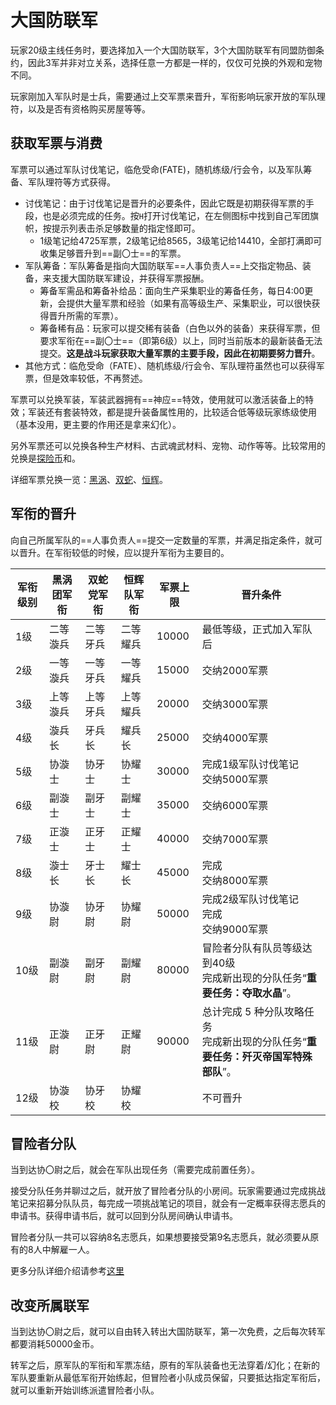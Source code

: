 # 大国防联军

玩家20级主线任务<quest name="前行之路" search type="main"/>时，要选择加入一个大国防联军，3个大国防联军有同盟防御条约，因此3军并非对立关系，选择任意一方都是一样的，仅仅可兑换的外观和宠物不同。

玩家刚加入军队时是士兵，需要通过上交军票来晋升，军衔影响玩家开放的军队理符，以及是否有资格购买房屋等等。

## 获取军票与消费

军票可以通过军队讨伐笔记，临危受命(FATE)，随机练级/行会令，以及军队筹备、军队理符等方式获得。

* 讨伐笔记：由于讨伐笔记是晋升的必要条件，因此它既是初期获得军票的手段，也是必须完成的任务。按`H`打开讨伐笔记，在左侧图标中找到自己军团旗帜，按提示列表击杀足够数量的指定怪即可。
  * 1级笔记给4725军票，2级笔记给8565，3级笔记给14410，全部打满即可收集足够晋升到==副〇士==的军票。
* 军队筹备：军队筹备是指向大国防联军==人事负责人==上交指定物品、装备，来支援大国防联军建设，并获得军票报酬。
  * 筹备军需品和筹备补给品：面向生产采集职业的筹备任务，每日4:00更新，会提供大量军票和经验（如果有高等级生产、采集职业，可以很快获得晋升所需的军票）。
  * 筹备稀有品：玩家可以提交稀有装备（白色以外的装备）来获得军票，但要求军衔在==副〇士==（即第6级）以上，同时当前版本的最新装备无法提交。**这是战斗玩家获取大量军票的主要手段，因此在初期要努力晋升**。
* 其他方式：临危受命（FATE）、随机练级/行会令、军队理符虽然也可以获得军票，但是效率较低，不再赘述。

军票可以兑换军装，军装武器拥有==神应==特效，使用<item name="神应卷轴" />就可以激活装备上的<Status :id="245" name="神应" />特效；军装还有套装特效，都是提升装备属性用的，比较适合低等级玩家练级使用（基本没用，更主要的作用还是拿来幻化）。

另外军票还可以兑换各种生产材料、古武魂武材料、宠物、动作等等。比较常用的兑换是[探险币](https://ff14.huijiwiki.com/wiki/%E6%8E%A2%E9%99%A9%E5%B8%81)和<item name="幻象棱晶" />。

详细军票兑换一览：[黑涡](https://ff14.huijiwiki.com/wiki/%E9%BB%91%E6%B6%A1%E5%9B%A2%E5%86%9B%E7%A5%A8)、[双蛇](https://ff14.huijiwiki.com/wiki/%E5%8F%8C%E8%9B%87%E5%85%9A%E5%86%9B%E7%A5%A8)、[恒辉](https://ff14.huijiwiki.com/wiki/%E6%81%92%E8%BE%89%E9%98%9F%E5%86%9B%E7%A5%A8)。

## 军衔的晋升

向自己所属军队的==人事负责人==提交一定数量的军票，并满足指定条件，就可以晋升。在军衔较低的时候，应以提升军衔为主要目的。

|  军衔级别 |  黑涡团军衔  |  双蛇党军衔  |  恒辉队军衔  |  军票上限  |  晋升条件  |
| ----- | ----- | ----- | ----- | ----- | ----- | 
|  1级  |  二等漩兵  |  二等牙兵  |  二等耀兵 | 10000  |  最低等级，正式加入军队后  |
|  2级  |  一等漩兵  |  一等牙兵  |  一等耀兵 | 15000  |  交纳2000军票  |
|  3级  |  上等漩兵  |  上等牙兵  |  上等耀兵 | 20000  |  交纳3000军票  |
|  4级  |  漩兵长  |  牙兵长  |  耀兵长  | 25000  |  交纳4000军票  |
|  5级  |  协漩士  |  协牙士  |  协耀士  | 30000  |  完成1级军队讨伐笔记<br>交纳5000军票  |
|  6级  |  副漩士  |  副牙士  |  副耀士  | 35000  |  交纳6000军票  |
|  7级  |  正漩士  |  正牙士  |  正耀士  | 40000  |  交纳7000军票  |
|  8级  |  漩士长  |  牙士长  |  耀士长  | 45000  |  完成<Quest type="plus" search name="来自北方的协助请求" /><br>交纳8000军票  |
|  9级  |  协漩尉  |  协牙尉  |  协耀尉  | 50000  |  完成2级军队讨伐笔记<br>完成<Quest type="plus" search name="黄金谷扫荡作战" /><br>交纳9000军票  |
|  10级 |  副漩尉  |  副牙尉  |  副耀尉  | 80000  |  冒险者分队有队员等级达到40级<br>完成新出现的分队任务“**重要任务：夺取水晶**”。  |
|  11级 |  正漩尉  |  正牙尉  |  正耀尉  | 90000  |  总计完成 5 种分队攻略任务<br>完成新出现的分队任务“**重要任务：歼灭帝国军特殊部队**”。  |
|  12级 |  协漩校  |  协牙校  |  协耀校  |        |  不可晋升

## 冒险者分队

当到达协〇尉之后，就会在军队出现任务<quest name="荣光与分队同在" search type="plus" />（需要完成前置任务<quest name="遗失的挑战笔记" type="plus" />）。

接受分队任务并聊过之后，就开放了冒险者分队的小房间。玩家需要通过完成挑战笔记来招募分队队员，每完成一项挑战笔记的项目，就会有一定概率获得志愿兵的申请书。获得申请书后，就可以回到分队房间确认申请书。

冒险者分队一共可以容纳8名志愿兵，如果想要接受第9名志愿兵，就必须要从原有的8人中解雇一人。

更多分队详细介绍请参考[这里](https://ff14.huijiwiki.com/wiki/冒险者分队)<!--冒険者小隊 squadron-->

## 改变所属联军

当到达协〇尉之后，就可以自由转入转出大国防联军，第一次免费，之后每次转军都要消耗50000金币。

转军之后，原军队的军衔和军票冻结，原有的军队装备也无法穿着/幻化；在新的军队要重新从最低军衔开始练起，但冒险者小队成员保留，只要抵达指定军衔后，就可以重新开始训练派遣冒险者小队。
